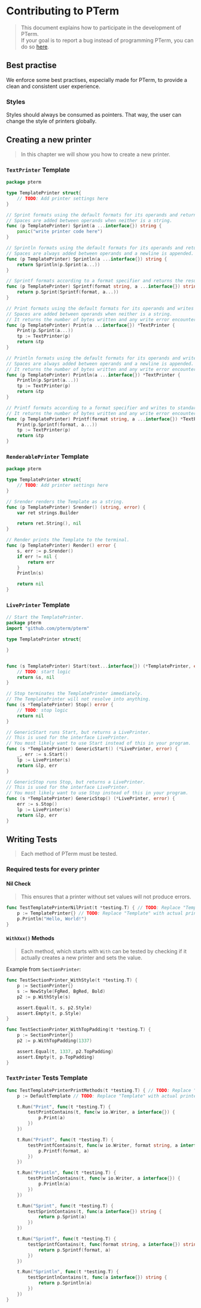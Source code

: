 # Contributing to PTerm

> This document explains how to participate in the development of PTerm.\
If your goal is to report a bug instead of programming PTerm, you can do so [here](https://github.com/pterm/pterm/issues?q=is%3Aissue+is%3Aopen+sort%3Aupdated-desc).

## Best practise

We enforce some best practises, especially made for PTerm, to provide a clean and consistent user experience.

### Styles

Styles should always be consumed as pointers. That way, the user can change the style of printers globally.

## Creating a new printer

> In this chapter we will show you how to create a new printer.

### `TextPrinter` Template
```go
package pterm

type TemplatePrinter struct{
	// TODO: Add printer settings here
}

// Sprint formats using the default formats for its operands and returns the resulting string.
// Spaces are added between operands when neither is a string.
func (p TemplatePrinter) Sprint(a ...interface{}) string {
	panic("write printer code here")
}

// Sprintln formats using the default formats for its operands and returns the resulting string.
// Spaces are always added between operands and a newline is appended.
func (p TemplatePrinter) Sprintln(a ...interface{}) string {
	return Sprintln(p.Sprint(a...))
}

// Sprintf formats according to a format specifier and returns the resulting string.
func (p TemplatePrinter) Sprintf(format string, a ...interface{}) string {
	return p.Sprint(Sprintf(format, a...))
}

// Print formats using the default formats for its operands and writes to standard output.
// Spaces are added between operands when neither is a string.
// It returns the number of bytes written and any write error encountered.
func (p TemplatePrinter) Print(a ...interface{}) *TextPrinter {
	Print(p.Sprint(a...))
	tp := TextPrinter(p)
	return &tp
}

// Println formats using the default formats for its operands and writes to standard output.
// Spaces are always added between operands and a newline is appended.
// It returns the number of bytes written and any write error encountered.
func (p TemplatePrinter) Println(a ...interface{}) *TextPrinter {
	Println(p.Sprint(a...))
    tp := TextPrinter(p)
    return &tp
}

// Printf formats according to a format specifier and writes to standard output.
// It returns the number of bytes written and any write error encountered.
func (p TemplatePrinter) Printf(format string, a ...interface{}) *TextPrinter {
	Print(p.Sprintf(format, a...))
	tp := TextPrinter(p)
	return &tp
}
```

### `RenderablePrinter` Template

```go
package pterm

type TemplatePrinter struct{
	// TODO: Add printer settings here
}

// Srender renders the Template as a string.
func (p TemplatePrinter) Srender() (string, error) {
	var ret strings.Builder

    return ret.String(), nil
}

// Render prints the Template to the terminal.
func (p TemplatePrinter) Render() error {
	s, err := p.Srender()
    if err != nil {
        return err
    }
    Println(s)

    return nil
}
```

### `LivePrinter` Template

```go
// Start the TemplatePrinter.
package pterm
import "github.com/pterm/pterm"

type TemplatePrinter struct{

}


func (s TemplatePrinter) Start(text...interface{}) (*TemplatePrinter, error) { // TODO: Replace Template with actual printer.
	// TODO: start logic
	return &s, nil
}

// Stop terminates the TemplatePrinter immediately.
// The TemplatePrinter will not resolve into anything.
func (s *TemplatePrinter) Stop() error {
	// TODO: stop logic
    return nil
}

// GenericStart runs Start, but returns a LivePrinter.
// This is used for the interface LivePrinter.
// You most likely want to use Start instead of this in your program.
func (s *TemplatePrinter) GenericStart() (*LivePrinter, error) {
	_, err := s.Start()
	lp := LivePrinter(s)
	return &lp, err
}

// GenericStop runs Stop, but returns a LivePrinter.
// This is used for the interface LivePrinter.
// You most likely want to use Stop instead of this in your program.
func (s *TemplatePrinter) GenericStop() (*LivePrinter, error) {
	err := s.Stop()
	lp := LivePrinter(s)
	return &lp, err
}
```

## Writing Tests

> Each method of PTerm must be tested.

### Required tests for every printer

#### Nil Check

> This ensures that a printer without set values will not produce errors.

```go
func TestTemplatePrinterNilPrint(t *testing.T) { // TODO: Replace "Template" with actual printer name.
	p := TemplatePrinter{} // TODO: Replace "Template" with actual printer name.
	p.Println("Hello, World!")
}
```

#### `WithXxx()` Methods

> Each method, which starts with `With` can be tested by checking if it actually creates a new printer and sets the value.

Example from `SectionPrinter`:

```go
func TestSectionPrinter_WithStyle(t *testing.T) {
	p := SectionPrinter{}
	s := NewStyle(FgRed, BgRed, Bold)
	p2 := p.WithStyle(s)

	assert.Equal(t, s, p2.Style)
	assert.Empty(t, p.Style)
}

func TestSectionPrinter_WithTopPadding(t *testing.T) {
	p := SectionPrinter{}
	p2 := p.WithTopPadding(1337)

	assert.Equal(t, 1337, p2.TopPadding)
	assert.Empty(t, p.TopPadding)
}
```

### `TextPrinter` Tests Template

```go
func TestTemplatePrinterPrintMethods(t *testing.T) { // TODO: Replace "Template" with actual printer name.
	p := DefaultTemplate // TODO: Replace "Template" with actual printer name.

	t.Run("Print", func(t *testing.T) {
		testPrintContains(t, func(w io.Writer, a interface{}) {
			p.Print(a)
		})
	})

	t.Run("Printf", func(t *testing.T) {
		testPrintfContains(t, func(w io.Writer, format string, a interface{}) {
			p.Printf(format, a)
		})
	})

	t.Run("Println", func(t *testing.T) {
		testPrintlnContains(t, func(w io.Writer, a interface{}) {
			p.Println(a)
		})
	})

	t.Run("Sprint", func(t *testing.T) {
		testSprintContains(t, func(a interface{}) string {
			return p.Sprint(a)
		})
	})

	t.Run("Sprintf", func(t *testing.T) {
		testSprintfContains(t, func(format string, a interface{}) string {
			return p.Sprintf(format, a)
		})
	})

	t.Run("Sprintln", func(t *testing.T) {
		testSprintlnContains(t, func(a interface{}) string {
			return p.Sprintln(a)
		})
	})
}
```

